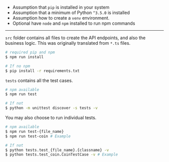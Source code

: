 * Assumption that `pip` is installed in your system
* Assumption that a minimum of Python `^3.5.0` is installed
* Assumption how to create a `venv` environment.
* Optional have `node` and `npm` installed to run npm commands

<hr>

`src` folder contains all files to create the API endpoints, and also the business logic. This was originally translated from `*.ts` files.

```bash
# required pip and npm
$ npm run install

# If no npm
$ pip install -r requirements.txt
```

`tests` contains all the test cases.
```bash
# npm available
$ npm run test

# If not
$ python -m unittest discover -s tests -v
```

You may also choose to run individual tests.
```bash
# npm available
$ npm run test-{file_name}
$ npm run test-coin # Example

# If not
$ python tests.test_{file_name}.{classname} -v
$ python tests.test_coin.CoinTestCase -v # Example
```
